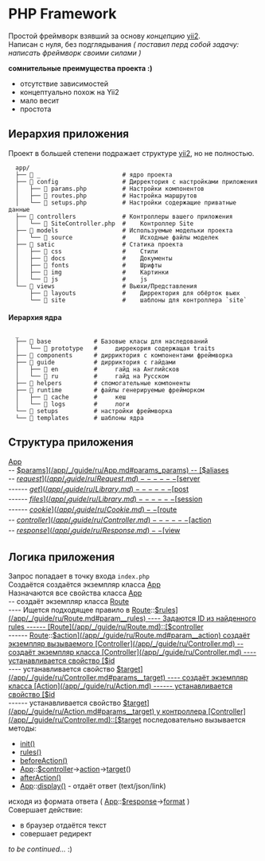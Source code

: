 # PHP Framework
Простой фреймворк взявший за основу *концепцию* [yii2](https://github.com/yiisoft/yii2-app-advanced).  
Написан с нуля, без подглядывания *( поставил перд собой задачу: написать фреймворк своими силами )*
    
**сомнительные преимущества проекта :)**  
- отсутствие зависимостей
- концептуально похож на Yii2
- мало весит
- простота

## Иерархия приложения  
Проект в большей степени подражает структуре [yii2](https://github.com/yiisoft/yii2-app-advanced), но не полностью.
```
  app/
  ├── 📁 _                       # ядро проекта
  ├── 📁 config                  # Дирректория с настройками приложения
  │   ├── 📄 params.php          # Настройки компонентов
  │   ├── 📄 routes.php          # Настройка маршрутов
  │   └── 📄 setups.php          # Настройки содержащие приватные данные
  ├── 📁 controllers             # Контроллеры вашего приложения
  │   └── 📄 SiteController.php  #    Контроллер Site
  ├── 📁 models                  # Используемые модельки проекта 
  │   └── 📁 source              #    Исходные файлы моделек
  ├── 📁 satic                   # Статика проекта
  │   ├── 📁 css                 #    Стили
  │   ├── 📁 docs                #    Документы
  │   ├── 📁 fonts               #    Шрифты
  │   ├── 📁 img                 #    Картинки
  │   └── 📁 js                  #    js
  └── 📁 views                   # Вьюхи/Представления
      ├── 📁 layouts             #    Дирректория для обёрток вьюх
      └── 📁 site                #    шаблоны для контроллера `site`
```

#### Иерархия ядра  
```
  _
  ├── 📁 base            # Базовые класы для наследований
  │   └── 📁 prototype   #     диррекория содержащая traits 
  ├── 📁 components      # дирриктория с компонентами фреймворка
  ├── 📁 guide           # дирриктория с гайдами
  │   ├── 📁 en          #     гайд на Английсков
  │   └── 📁 ru          #     гайд на Русском
  ├── 📁 helpers         # спомогательные компоненты
  ├── 📁 runtime         # файлы генерируемые фрейморком
  │   ├── 📁 cache       #     кеш
  │   └── 📁 logs        #     логи
  └── 📁 setups          # настройки фреймворка
  └── 📁 templates       # шаблоны ядра
```


## Структура приложения

[App](/app/_/guide/ru/App.md)  
-- [$params](/app/_/guide/ru/App.md#params_params)  
-- [$aliases](/app/_/guide/ru/App.md#params_aliases)  
-- [$request](/app/_/guide/ru/Request.md)  
------ [$server](/app/_/guide/ru/Library.md)  
------ [$get](/app/_/guide/ru/Library.md)  
------ [$post](/app/_/guide/ru/Library.md)  
------ [$files](/app/_/guide/ru/Library.md)  
------ [$session](/app/_/guide/ru/Session.md)  
------ [$cookie](/app/_/guide/ru/Cookie.md)  
-- [$route](/app/_/guide/ru/Route.md)  
-- [$controller](/app/_/guide/ru/Controller.md)  
------ [$action](/app/_/guide/ru/Action.md)  
-- [$response](/app/_/guide/ru/Response.md)  
-- [$view](/app/_/guide/ru/View.md)  
 
## Логика приложения



Запрос попадает в точку входа `index.php`  
Создаётся создаётся экземпляр класса [App](/app/_/guide/ru/App.md)  
Назначаются все свойства класса [App](/app/_/guide/ru/App.md)   
-- создаёт экземпляр класса [Route](/app/_/guide/ru/Route.md)  
---- Ищется подходящее правило в [Route](/app/_/guide/ru/Route.md)::[$rules](/app/_/guide/ru/Route.md#param__rules)  
---- Задаются ID из найденного rules  
------ [Route](/app/_/guide/ru/Route.md)::[$controller](/app/_/guide/ru/Route.md#param__controller)  
------ [Route](/app/_/guide/ru/Route.md)::[$action](/app/_/guide/ru/Route.md#param__action)  
создаёт экземпляр вызываемого [Controller](/app/_/guide/ru/Controller.md)   
-- создаёт экземпляр класса [Controller](/app/_/guide/ru/Controller.md)  
---- устанавливается свойство [$id](/app/_/guide/ru/Controller.md#params__id)  
---- устанавливается свойство [$target](/app/_/guide/ru/Controller.md#params__target)  
---- создаёт экземпляр класса [Action](/app/_/guide/ru/Action.md)  
------ устанавливается свойство [$id](/app/_/guide/ru/Action.md#params__id)  
------ устанавливается свойство [$target](/app/_/guide/ru/Action.md#params__target)  
у контроллера [Controller](/app/_/guide/ru/Controller.md)::[$target](/app/_/guide/ru/Controller.md#params__target) последовательно вызывается методы:  
- [init()](/app/_/guide/ru/Controller.md#method__init)   
- [rules()](/app/_/guide/ru/Controller.md#method__rules)   
- [beforeAction()](/app/_/guide/ru/Controller.md#method__beforeAction)  
- [App](/app/_/guide/ru/App.md)::[$controller](/app/_/guide/ru/Controller.md)->[action](/app/_/guide/ru/Controller.md#params__action)->[target](/app/_/guide/ru/Action.md#params__target)()  
- [afterAction()](/app/_/guide/ru/Controller.md#method__beforeAction)  
- [App](/app/_/guide/ru/App.md)::[display()](/app/_/guide/ru/App.md#method_display)   - отдаёт ответ (text/json/link)

 исходя из формата ответа (
[App](/app/_/guide/ru/App.md)::[$response](/app/_/guide/ru/Response.md)->[format](/app/_/guide/ru/Response.md#params__format) )  
 Совершает действие:
 * в браузер отдаётся текст
 * совершает редирект

*to be continued...* :)






